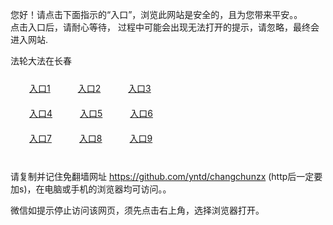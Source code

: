 您好！请点击下面指示的“入口”，浏览此网站是安全的，且为您带来平安。。 <br/>
点击入口后，请耐心等待， 过程中可能会出现无法打开的提示，请忽略，最终会进入网站. </br>

法轮大法在长春<br/>
<div style="padding:10px"><a style="margin:20px" target="_blank" href="https://d35blnxgya01xg.cloudfront.net/2Qpsp?xvwdnbau" id="ccLink1" rel="nofollow">入口1</a> <a target="_blank" style="margin:20px" href="https://d1bgk4tji8w16i.cloudfront.net/2Qpsp?pnxnhs" id="ccLink2" rel="nofollow">入口2</a> <a style="margin:20px" target="_blank" href="https://d2s3k892yg80n.cloudfront.net/2Qpsp?vanaigw" id="ccLink3" rel="nofollow">入口3</a></div>

<div style="padding:10px" ><a style="margin:20px" target="_blank" href="https://d35blnxgya01xg.cloudfront.net/2Qpsp?xvwdnbau" id="ccLink4" rel="nofollow">入口4</a> <a style="margin:20px" href="https://d1bgk4tji8w16i.cloudfront.net/2Qpsp?pnxnhs" target="_blank" id="ccLink5" rel="nofollow">入口5</a> <a style="margin:20px" href="https://d2s3k892yg80n.cloudfront.net/2Qpsp?vanaigw" target="_blank" id="ccLink6" rel="nofollow">入口6</a></div>

<div style="padding:10px"><a style="margin:20px" target="_blank" href="https://d35blnxgya01xg.cloudfront.net/2Qpsp?xvwdnbau" id="ccLink7" rel="nofollow">入口7</a> <a style="margin:20px" href="https://d1bgk4tji8w16i.cloudfront.net/2Qpsp?pnxnhs" target="_blank" id="ccLink8" rel="nofollow">入口8</a> <a style="margin:20px" target="_blank" href="https://d2s3k892yg80n.cloudfront.net/2Qpsp?vanaigw" id="ccLink9" rel="nofollow">入口9</a></div>

<br/>



请复制并记住免翻墙网址 https://github.com/yntd/changchunzx (http后一定要加s)，在电脑或手机的浏览器均可访问。。<br/>

微信如提示停止访问该网页，须先点击右上角，选择浏览器打开。
